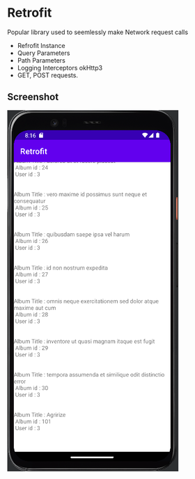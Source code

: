 # Retrofit
Popular library used to seemlessly make Network request calls
- Refrofit Instance
- Query Parameters
- Path Parameters
- Logging Interceptors okHttp3
- GET, POST requests.

## Screenshot
![img1](https://github.com/kuluruvineeth/AdvancedAndroidDevelopment/blob/15.Retrofit/screenshots/img.png)